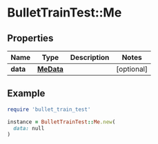 # BulletTrainTest::Me

## Properties

| Name | Type | Description | Notes |
| ---- | ---- | ----------- | ----- |
| **data** | [**MeData**](MeData.md) |  | [optional] |

## Example

```ruby
require 'bullet_train_test'

instance = BulletTrainTest::Me.new(
  data: null
)
```

